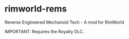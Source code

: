 # rimworld-rems
Reverse Engineered Mechanoid Tech - A mod for RimWorld

IMPORTANT: Requires the Royalty DLC.